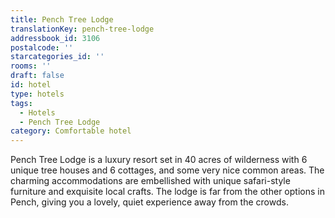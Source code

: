 ```yaml
---
title: Pench Tree Lodge
translationKey: pench-tree-lodge
addressbook_id: 3106
postalcode: ''
starcategories_id: ''
rooms: ''
draft: false
id: hotel
type: hotels
tags:
  - Hotels
  - Pench Tree Lodge
category: Comfortable hotel
---
```

Pench Tree Lodge is a luxury resort set in 40 acres of wilderness with 6 unique tree houses and 6 cottages, and some very nice common areas. The charming accommodations are embellished with  unique safari-style furniture and exquisite local crafts. The lodge is far from the other options in Pench, giving you a lovely, quiet experience away from the crowds.  